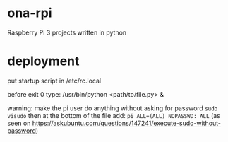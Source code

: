 # ona-rpi
Raspberry Pi 3 projects written in python

# deployment
put startup script in /etc/rc.local

before exit 0 type:
/usr/bin/python <path/to/file.py> &

warning:
make the pi user do anything without asking for password
`sudo visudo`
then at the bottom of the file add:
`pi ALL=(ALL) NOPASSWD: ALL`
(as seen on https://askubuntu.com/questions/147241/execute-sudo-without-password)
